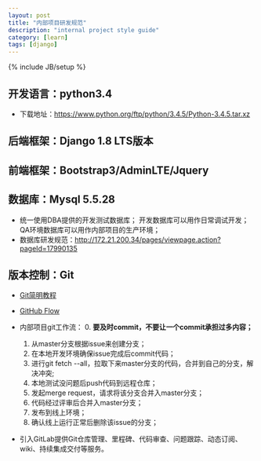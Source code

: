 ```yaml
---
layout: post
title: "内部项目研发规范"
description: "internal project style guide"
category: [learn]
tags: [django]
---
```

{% include JB/setup %}

## 开发语言：python3.4 ##
- 下载地址：https://www.python.org/ftp/python/3.4.5/Python-3.4.5.tar.xz

## 后端框架：Django 1.8 LTS版本 ##

## 前端框架：Bootstrap3/AdminLTE/Jquery ##

## 数据库：Mysql 5.5.28 ##
- 统一使用DBA提供的开发测试数据库；
    开发数据库可以用作日常调试开发；
    QA环境数据库可以用作内部项目的生产环境；
- 数据库研发规范：http://172.21.200.34/pages/viewpage.action?pageId=17990135

## 版本控制：Git ##
- [Git简明教程](https://git-scm.com/book/zh/v2)
- [GitHub Flow](https://guides.github.com/introduction/flow/)
- 内部项目git工作流：
    0. **要及时commit，不要让一个commit承担过多内容；**
    1. 从master分支根据issue来创建分支；
    2. 在本地开发环境确保issue完成后commit代码；
    3. 进行git fetch --all，拉取下来master分支的代码，合并到自己的分支，解决冲突;
    4. 本地测试没问题后push代码到远程仓库；
    5. 发起merge request，请求将该分支合并入master分支；
    6. 代码经过评审后合并入master分支；
    7. 发布到线上环境；
    8. 确认线上运行正常后删除该issue的分支；
    
- 引入GitLab提供Git仓库管理、里程碑、代码审查、问题跟踪、动态订阅、wiki、持续集成交付等服务。

